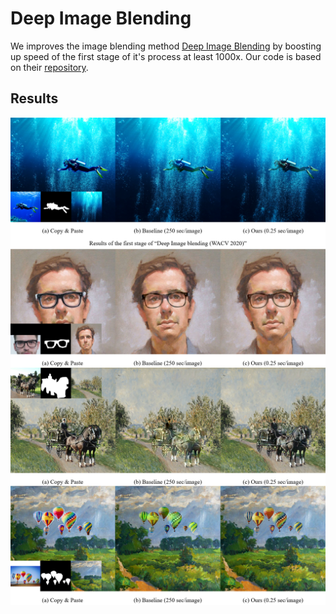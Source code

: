 # Deep Image Blending
We improves the image blending method [Deep Image Blending](http://openaccess.thecvf.com/content_WACV_2020/papers/Zhang_Deep_Image_Blending_WACV_2020_paper.pdf) by boosting up speed of the first stage of it's process at least 1000x. 
Our code is based on their [repository](https://github.com/owenzlz/DeepImageBlending).

## Results
<img src='imgs/diver.png' align="middle">
<img src='imgs/glasses.png' align="middle">
<img src='imgs/carriage.png' align="middle">
<img src='imgs/balloons.png' align="middle">



